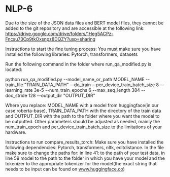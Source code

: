 # NLP-6
Due to the size of the JSON data files and BERT model files, they cannot be added to the git repository and are accessible at the following link:
https://drive.google.com/drive/folders/1Heg5ACPz-Fncsu73Cp9tkOxsnpz8DQZY?usp=sharing


Instructions to start the fine tuning process:
You must make sure you have installed the following libraries: Pytorch, transformers, datasets

Run the following command in the folder where run_qa_modified.py is located:

python run_qa_modified.py --model_name_or_path MODEL_NAME --train_file "TRAIN_DATA_PATH" --do_train --per_device_train_batch_size 8 --learning_rate 3e-5 --num_train_epochs 6 --max_seq_length 384 --doc_stride 128 --output_dir "OUTPUT_DIR"

Where you replace: MODEL_NAME with a model from huggingface(in our case roberta-base), TRAIN_DATA_PATH with the directory of the train data and OUTPUT_DIR with the path to the folder where you want the model to be outputted. Other parameters should be adjusted as needed, mainly the num_train_epoch and per_device_train_batch_size to the limitations of your hardware.

Instructions to run compare_results_torch:
Make sure you have installed the following dependencies: Pytorch, transformers, nltk, editdistance.
In the file make sure to change the paths for: in line 41: to the path of your test data, in line 59 model to the path to the folder in which you have your model and the tokenizer to the appropriate tokenizer for the model(the exact string that needs to be input can be found on www.huggingface.co)
